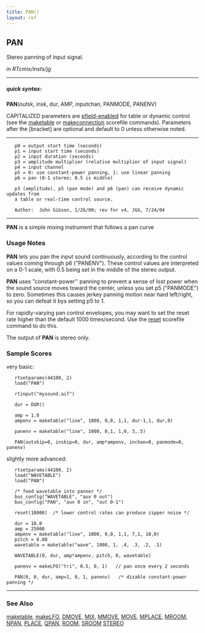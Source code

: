 ```yaml
---
title: PAN()
layout: ref
---
```


## PAN

Stereo panning of input signal.

*in RTcmix/insts/jg*  
  

-----

##### quick syntax:

**PAN**(outsk, insk, dur, AMP, inputchan, PANMODE, PANENV)

CAPITALIZED parameters are [pfield-enabled](pfield-enabled.html) for
table or dynamic control (see the
[maketable](../scorefile/maketable.html) or
[makeconnection](../scorefile/makeconnection.html) scorefile
commands). Parameters after the \[bracket\] are optional and default to
0 unless otherwise noted.

-----

  

``` 
   p0 = output start time (seconds)
   p1 = input start time (seconds)
   p2 = input duration (seconds)
   p3 = amplitude multiplier (relative multiplier of input signal)
   p4 = input channel
   p5 = 0: use constant-power panning, 1: use linear panning
   p6 = pan (0-1 stereo; 0.5 is middle)

   p3 (amplitude), p5 (pan mode) and p6 (pan) can receive dynamic updates from
   a table or real-time control source.

   Author:  John Gibson, 1/26/00; rev for v4, JGG, 7/24/04
```

  

-----

  
**PAN** is a simple mixing instrument that follows a pan curve

### Usage Notes

**PAN** lets you pan the input sound continuously, according to the
control values coming through p6 ("PANENV"). These control values are
interpreted on a 0-1 scale, with 0.5 being set in the middle of the
stereo output.

**PAN** uses "constant-power'' panning to prevent a sense of lost power
when the sound source moves toward the center, unless you set p5
("PANMODE") to zero. Sometimes this causes jerkey panning motion near
hard left/right, so you can defeat it bys setting p5 to 1.

For rapidly-varying pan control envelopes, you may want to set the reset
rate higher than the default 1000 times/second. Use the
[reset](../scorefile/reset.html) scorefile command to do this.

The output of **PAN** is stereo only.

### Sample Scores

very basic:

``` 
   rtsetparams(44100, 2)
   load("PAN")

   rtinput("mysound.aif")

   dur = DUR()

   amp = 1.0
   ampenv = maketable("line", 1000, 0,0, 1,1, dur-1,1, dur,0)

   panenv = maketable("line", 1000, 0,1, 1,0, 3,.5)

   PAN(outskip=0, inskip=0, dur, amp*ampenv, inchan=0, panmode=0, panenv)
```

  
  
slightly more advanced:

``` 
   rtsetparams(44100, 2)
   load("WAVETABLE")
   load("PAN")

   /* feed wavetable into panner */
   bus_config("WAVETABLE", "aux 0 out")
   bus_config("PAN", "aux 0 in", "out 0-1")

   reset(10000)  /* lower control rates can produce zipper noise */

   dur = 10.0
   amp = 25000
   ampenv = maketable("line", 1000, 0,0, 1,1, 7,1, 10,0)
   pitch = 8.00
   wavetable = maketable("wave", 1000, 1, .4, .3, .2, .1)

   WAVETABLE(0, dur, amp*ampenv, pitch, 0, wavetable)

   panenv = makeLFO("tri", 0.5, 0, 1)   // pan once every 2 seconds

   PAN(0, 0, dur, amp=1, 0, 1, panenv)   /* disable constant-power panning */
```

  

-----

### See Also

[maketable](../scorefile/maketable.html),
[makeLFO](../scorefile/makeLFO.html), [DMOVE](DMOVE.html),
[MIX](MIX.html), [MMOVE](MMOVE.html), [MOVE](MOVE.html),
[MPLACE](MPLACE.html), [MROOM](MROOM.html), [NPAN](NPAN.html),
[PLACE](PLACE.html), [QPAN](QPAN.html), [ROOM](ROOM.html),
[SROOM](SROOM.html) [STEREO](STEREO.html)
